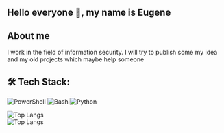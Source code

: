 ## Hello everyone 👋, my name is Eugene  

## About me  
I work in the field of information security. I will try to publish some my idea and my old projects which maybe help someone  
  
## 🛠️ Tech Stack: 
![PowerShell](https://img.shields.io/badge/-PowerShell-5391FE?logo=powershell&logoColor=white)
![Bash](https://img.shields.io/badge/-Bash-4EAA25?logo=gnu-bash&logoColor=white)
![Python](https://img.shields.io/badge/-Python-3776AB?logo=python&logoColor=white)
  
![Top Langs](https://github-readme-stats.vercel.app/api/top-langs/?username=evk1id&layout=compact)  
![Top Langs](https://github-readme-stats.vercel.app/api/top-langs/?username=evk1id&layout=compact)







<!--
Here are some ideas to get you started:

- 🔭 I’m currently working on ...
- 🌱 I’m currently learning ...
- 👯 I’m looking to collaborate on ...
- 🤔 I’m looking for help with ...
- 💬 Ask me about ...
- 📫 How to reach me: ...
- 😄 Pronouns: ...
- ⚡ Fun fact: ...
-->
